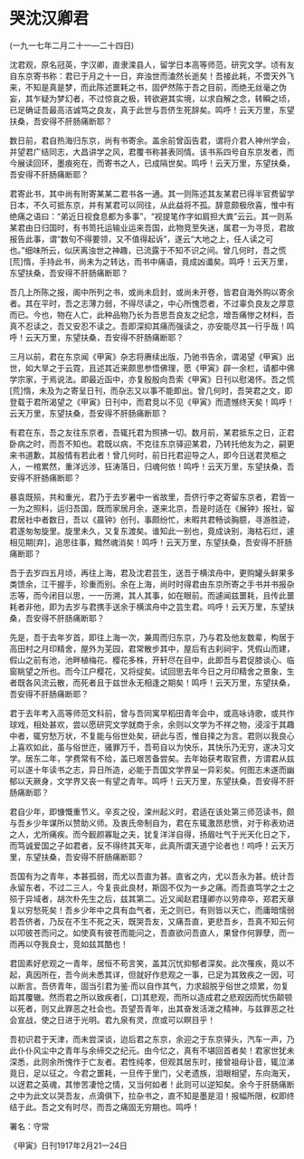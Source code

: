 # 哭沈汉卿君

 

(一九一七年二月二十一—二十四日)

 

沈君观，原名冠英，字汉卿，直隶滦县人，留学日本高等师范，研究文学。顷有友自东京寄书称：君已于月之十一日，弃浊世而溘然长逝矣！吾接此耗，不啻天外飞来，不知是真是梦，而此陈述噩耗之书，固俨然陈于吾之目前，而绝无丝毫之伪妄，其乍疑为梦幻者，不过惊哀之极，转欲避其实境，以求自解之念，转瞬之顷，已足确证吾最高洁诚笃之良友，真于此世与吾侪生死辞矣。鸣呼！云天万里，东望扶桑，吾安得不肝肠痛断耶？

数日前，君自热海归东京，尚有书寄余。盖余前曾函告君，谓将介君人神州学会，并望君广结同志，大昌讲学之风，君覆书称甚表同情。该书系四号自东京发者，而今展读回环，墨痕宛在，而寄书之人，已成隔世矣。鸣呼！云天万里，东望扶桑，吾安得不肝肠痛断耶？

君寄此书，其中尚有附寄某某二君书各一通。其一则陈述其友某君已得半官费留学日本，不久可抵东京，并有某君可以同往，从此益将不孤。辞意颇极欣喜，惟中有绝痛之语曰：“弟近日视食息都为多事”，“视提笔作字如肩担大粪”云云。其一则系某君由日归国时，有书笥托运输业运来吾国，此物竞至失迷，属君一为寻觅，君故报告此事，谓“数句不得要领，又不值得起诉”，遂云“大地之上，任人读之可也。”细味所云，似厌离浊世之神趣，已流露于不知不识之间。曾几何时，吾之慌[荒]惰，手持此书，尚未为之转达，而书中痛语，竟成凶谶矣。鸣呼！云天万里，东望扶桑，吾安得不肝肠痛断耶？

吾几上所陈之报，阁中所列之书，或尚未启封，或尚未开卷，皆君自海外购以寄余者。其在平时，吾之志薄力弱，不得尽读之，中心所愧恧者，不过辜负良友之厚意而已。今也，物在人亡，此种品物乃长为吾思吾良友之纪念，增吾痛惨之材料，吾真不忍读之，吾又安忍不读之。吾即深抑其痛而强读之，亦安能尽其一行乎哉！鸣呼！云天万里，东望扶桑，吾安得不肝肠痛断耶？

三月以前，君在东京闻《甲寅》杂志将赓续出版，乃驰书告余，谓渴望《甲寅》出世，如大旱之于云霓，且述其近来颇思参悟佛理，愿《甲寅》辟一余栏，请都中佛学宗家，于焉说法。即最近函中，亦复殷殷向吾索《甲寅》日刊以慰渴怀。吾之慌[荒]惰，未及为之寄呈日刊，而杂志又以事不能即出。曾几何时，吾哭君之文，即登载于君所渴望之《甲寅》日刊中，而君竞以不见《甲寅》而遗憾终天矣！鸣呼！云天万里，东望扶桑，吾安得不肝肠痛断耶？

有君在东，吾之友往东京者，吾辄托君为照拂一切。数月前，某君抵东之日，正君卧病之时，而吾不知也。君既以病，不克往东京驿迎某君，乃转托他友为之，嗣更来书道歉，其殷情有若此者！曾几何时，前日托君迎导之人，即今日送君灵柩之人，一棺累然，重洋远涉，狂涛落日，归魂何依！鸣呼！云天万里，东望扶桑，吾安得不肝肠痛断耶？

暴袁既殒，共和重光，君乃于去岁暑中一省故里，吾侪行李之寄留东京者，君皆一一为之照料，运归吾国，既而家居月余，遂来北京，吾是时适在《展钟》报社，留君居社中者数日，吾以《晨钟》创刊，事颇纷忙，未暇共君畅谈胸臆，寻游胜迹，君遂匆匆旋里。旋里未久，又复东渡矣。谁知此一别也，竟成诀别，海枯石烂，遽相见期[弃]，追思往事，黯然魂消矣！鸣呼！云天万里，东望扶桑，吾安得不肝肠痛断耶？

吾于去岁四五月顷，再往上海，君及沈君芸生，送吾于横滨舟中，更购罐头鲜果多类馈余，江干握手，珍重而别。余在上海，尚时时得君由东京所寄之手书并书报杂志等，而今闭目以思，一一历溯，其人其事，如在眼前。而遽闻兹噩耗，且传此噩耗者非他，即为去岁与君携手送余于横滨舟中之芸生君。呜呼！云天万里，东望扶桑，吾安得不肝肠痛断耶？

先是，吾于去年岁首，即往上海一次，兼周而归东京，乃与君及他友数辈，构居于高田村之月印精舍，屋外为芜园，君常散步其中，屋后有古刹祠宇，凭假山而建，假山之前有池，池畔植梅花、樱花多株，开轩尽在目中，此即吾与君促膝谈心、临窗眺望之所也。而今江户樱花，又将绽矣。试回思去年今日之月印精舍之景象，生者既各风流云散，而死者且于兹世永无相逢之期矣！鸣呼！云天万里，东望扶桑，吾安得不肝肠痛断耶？

君于去年考入高等师范文科前，曾与吾同寓早稻田青年会中，或高咏诗歌，或共作球戏，相处甚欢，尝以愿研究文学就商于余，余则以文学为不祥之物，浸淫于其趣中者，辄穷愁万状，不复能与俗世处矣，研此与否，惟自择之为言。君则以我良心上喜欢如此，虽与俗世迕，骚罪万千，吾苟自以为快乐，其快乐乃无穷，遂决习文学。居东二年，学费常有不给，盖已艰苦备尝矣。去年始获考取官费，方谓君从兹可以遂十年读书之志，异日所造，必能于吾国文学界呈一异彩矣。何图志未遂而幽郁以天厥身，文学界又丧一有望之青年。鸣呼！云天万里，东望扶桑，吾安得不肝肠痛断耶？

君自少年，即慷慨重节义。辛亥之役，滦州起义时，君适在该处第三师范读书，颇与吾乡少年谋所以赞助义师。及衷氏帝制自为，君在东辄激昂悲愤，对于称表劝进之人，尤所痛疾。而今䩄颜寡耻之夫，犹复洋洋自得，扬眉吐气于光天化日之下，而笃诚爱国之子如君者，反不得终其天年，此真所谓天道宁论者也！呜呼！云天万里，东望扶桑，吾安得不肝肠痛断耶？

吾国有为之青年，本甚孤弱，而尤以吾直为甚。直省之内，尤以吾永为甚。统计吾永留东者，不过二三人，今复丧此良材，斯固不仅为一乡之痛。而吾直笃学之士之殒于异域者，胡次朴先生之后，兹其第二。近又闻赵君瑾卿亦以劳瘁卒，郑君天章复以穷愁死矣！吾乡少年中之具有血气者，无之则已，有则皆以天亡，而庸暗懦弱若吾侪者，乃反在不生不死之天，既哭吾友，又痛吾直，更悲吾乡，吾真不知云何以叩彼苍而问之。如使真有彼苍而能问之，吾直欲问吾直人，果曾作何罪孽，而一而再以夺我良士，竞如兹其酷也！

君固素好悲观之一青年，居恒不苟言笑，盖其沉忧抑郁者深矣。此次罹疾，竟以不起，真因所在，吾今尚未悉其详，但就好作悲观之一事，已足为其致疾之一因，可以断言。吾侪青年，固当引君为鉴·而以自作其气，力求超脱乎俗世之烦累，勿复蹈其覆辙。然而君之所以致疾者[，口]其悲观，而所以造成君之悲观因而忧伤颠顿以死者，则又此罪恶之社会也。吾望吾青年，出其奋发活泼之精神，与兹罪恶之社会宣战，使之日进于光明。君九泉有灵，庶或可以瞑目乎！

吾初识君于天津，而未尝深谈，迨后君之东京，余迎之于东京驿头，汽车一声，乃此仆仆风尘中之青年与余缔交之纪元。由今忆之，真有不堪回首者矣！君家世犹未深悉，此则余所愧作于亡友者。君性纯孝，但观其居东时，接曾祖母讣音，辄泣涕竟日，足以征之。今君之噩耗，一旦传于里门，父老遗族，泪眼相望，东向海天，以迓君之英魂，其惨苦凄怆之情，又当何如者！此则可以逆知矣。余今于肝肠痛断之中为此文以哭吾友，点滴俱下，拉杂书之，直不知是墨是泪！报幅所限，权即终结于此。吾之文有时尽，而吾之痛固无穷期也。鸣呼！

 

署名：守常

《甲寅》日刊1917年2月21一24日

 

 

 

